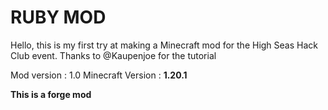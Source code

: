 # RUBY MOD

Hello, this is my first try at making a Minecraft mod for the High Seas Hack Club event. Thanks to @Kaupenjoe for the tutorial

Mod version : 1.0
Minecraft Version : **1.20.1**

**This is a forge mod**
